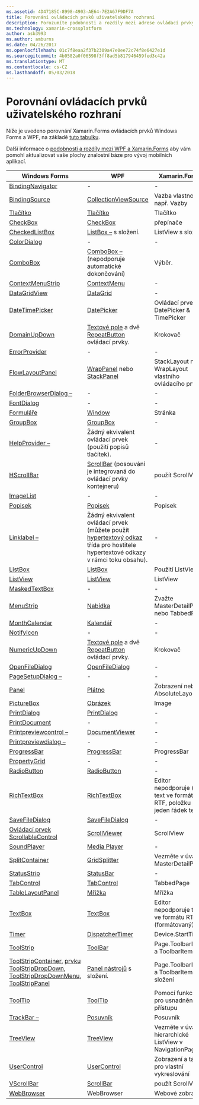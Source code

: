 ```yaml
---
ms.assetid: 4D47185C-8998-4903-AE64-7E2A67F9DF7A
title: Porovnání ovládacích prvků uživatelského rozhraní
description: Porozumíte podobnosti a rozdíly mezi adrese ovládací prvky na každou platformu.
ms.technology: xamarin-crossplatform
author: asb3993
ms.author: amburns
ms.date: 04/26/2017
ms.openlocfilehash: 01c7f8eaa2f37b2309a47e0ee72c74f8e6427e1d
ms.sourcegitcommit: 4b0582a0f06598f3ff8ad5b817946459fed3c42a
ms.translationtype: MT
ms.contentlocale: cs-CZ
ms.lasthandoff: 05/03/2018
---
```

# <a name="ui-controls-comparison"></a>Porovnání ovládacích prvků uživatelského rozhraní

Níže je uvedeno porovnání Xamarin.Forms ovládacích prvků Windows Forms a WPF, na základě [tuto tabulku](/dotnet/framework/wpf/advanced/windows-forms-controls-and-equivalent-wpf-controls).

Další informace o [podobnosti a rozdíly mezi WPF a Xamarin.Forms](wpf.md) aby vám pomohl aktualizovat vaše plochy znalostní báze pro vývoj mobilních aplikací.

|Windows Forms|WPF|Xamarin.Forms|
|--- |--- |--- |
|[BindingNavigator](https://msdn.microsoft.com/library/system.windows.forms.bindingnavigator(v=vs.110).aspx)|-|-|
|[BindingSource](https://msdn.microsoft.com/library/system.windows.forms.bindingsource(v=vs.110).aspx)|[CollectionViewSource](https://msdn.microsoft.com/library/system.windows.data.collectionviewsource(v=vs.110).aspx)|Vazba vlastnost, např. Vazby|
|[Tlačítko](https://msdn.microsoft.com/library/system.windows.forms.button(v=vs.110).aspx)|[Tlačítko](https://msdn.microsoft.com/library/system.windows.controls.button(v=vs.110).aspx)|Tlačítko|
|[CheckBox](https://msdn.microsoft.com/library/system.windows.forms.checkbox(v=vs.110).aspx)|[CheckBox](https://msdn.microsoft.com/library/system.windows.controls.checkbox(v=vs.110).aspx)|přepínače|
|[CheckedListBox](https://msdn.microsoft.com/library/system.windows.forms.checkedlistbox(v=vs.110).aspx)|[ListBox –](https://msdn.microsoft.com/library/system.windows.controls.listbox(v=vs.110).aspx) s složení.|ListView s složení.|
|[ColorDialog](https://msdn.microsoft.com/library/system.windows.forms.colordialog(v=vs.110).aspx)|-|-|
|[ComboBox](https://msdn.microsoft.com/library/system.windows.forms.combobox(v=vs.110).aspx)|[ComboBox –](https://msdn.microsoft.com/library/system.windows.controls.combobox(v=vs.110).aspx) (nepodporuje automatické dokončování)|Výběr.|
|[ContextMenuStrip](https://msdn.microsoft.com/library/system.windows.forms.contextmenustrip(v=vs.110).aspx)|[ContextMenu](https://msdn.microsoft.com/library/system.windows.controls.contextmenu(v=vs.110).aspx)|-|
|[DataGridView](https://msdn.microsoft.com/library/system.windows.forms.datagridview(v=vs.110).aspx)|[DataGrid](https://msdn.microsoft.com/library/system.windows.controls.datagrid(v=vs.110).aspx)|-|
|[DateTimePicker](https://msdn.microsoft.com/library/system.windows.forms.datetimepicker(v=vs.110).aspx)|[DatePicker](https://msdn.microsoft.com/library/system.windows.controls.datepicker(v=vs.110).aspx)|Ovládací prvek DatePicker & TimePicker|
|[DomainUpDown](https://msdn.microsoft.com/library/system.windows.forms.domainupdown(v=vs.110).aspx)|[Textové pole](https://msdn.microsoft.com/library/system.windows.controls.textbox(v=vs.110).aspx) a dvě [RepeatButton](https://msdn.microsoft.com/library/system.windows.controls.primitives.repeatbutton(v=vs.110).aspx) ovládací prvky.|Krokovač|
|[ErrorProvider](https://msdn.microsoft.com/library/system.windows.forms.errorprovider(v=vs.110).aspx)|-|-|
|[FlowLayoutPanel](https://msdn.microsoft.com/library/system.windows.forms.flowlayoutpanel(v=vs.110).aspx)|[WrapPanel](https://msdn.microsoft.com/library/system.windows.controls.wrappanel(v=vs.110).aspx) nebo [StackPanel](https://msdn.microsoft.com/library/system.windows.controls.stackpanel(v=vs.110).aspx)|StackLayout nebo WrapLayout vlastního ovládacího prvku|
|[FolderBrowserDialog –](https://msdn.microsoft.com/library/system.windows.forms.folderbrowserdialog(v=vs.110).aspx)|-|-|
|[FontDialog](https://msdn.microsoft.com/library/system.windows.forms.fontdialog(v=vs.110).aspx)|-|-|
|[Formuláře](https://msdn.microsoft.com/library/system.windows.forms.form(v=vs.110).aspx)|[Window](https://msdn.microsoft.com/library/system.windows.window(v=vs.110).aspx)|Stránka|
|[GroupBox](https://msdn.microsoft.com/library/system.windows.forms.groupbox(v=vs.110).aspx)|[GroupBox](https://msdn.microsoft.com/library/system.windows.controls.groupbox(v=vs.110).aspx)|-|
|[HelpProvider –](https://msdn.microsoft.com/library/system.windows.forms.helpprovider(v=vs.110).aspx)|Žádný ekvivalent ovládací prvek (použití popisů tlačítek).|-|
|[HScrollBar](https://msdn.microsoft.com/library/system.windows.forms.hscrollbar(v=vs.110).aspx)|[ScrollBar](https://msdn.microsoft.com/library/system.windows.controls.primitives.scrollbar(v=vs.110).aspx) (posouvání je integrovaná do ovládací prvky kontejneru)|použít ScrollView|
|[ImageList](https://msdn.microsoft.com/library/system.windows.forms.imagelist(v=vs.110).aspx)|-|-|
|[Popisek](https://msdn.microsoft.com/library/system.windows.forms.label(v=vs.110).aspx)|[Popisek](https://msdn.microsoft.com/library/system.windows.controls.label(v=vs.110).aspx)|Popisek|
|[Linklabel –](https://msdn.microsoft.com/library/system.windows.forms.linklabel(v=vs.110).aspx)|Žádný ekvivalent ovládací prvek (můžete použít [hypertextový odkaz](https://msdn.microsoft.com/library/system.windows.documents.hyperlink(v=vs.110).aspx) třída pro hostitele hypertextové odkazy v rámci toku obsahu).|-|
|[ListBox](https://msdn.microsoft.com/library/system.windows.forms.listbox(v=vs.110).aspx)|[ListBox](https://msdn.microsoft.com/library/system.windows.controls.listbox(v=vs.110).aspx)|Použití ListView|
|[ListView](https://msdn.microsoft.com/library/system.windows.forms.listview(v=vs.110).aspx)|[ListView](https://msdn.microsoft.com/library/system.windows.controls.listview(v=vs.110).aspx)|ListView|
|[MaskedTextBox](https://msdn.microsoft.com/library/system.windows.forms.maskedtextbox(v=vs.110).aspx)|-|-|
|[MenuStrip](https://msdn.microsoft.com/library/system.windows.forms.menustrip(v=vs.110).aspx)|[Nabídka](https://msdn.microsoft.com/library/system.windows.controls.menu(v=vs.110).aspx)|Zvažte MasterDetailPage nebo TabbedPage|
|[MonthCalendar](https://msdn.microsoft.com/library/system.windows.forms.monthcalendar(v=vs.110).aspx)|[Kalendář](https://msdn.microsoft.com/library/system.windows.controls.calendar(v=vs.110).aspx)|-|
|[NotifyIcon](https://msdn.microsoft.com/library/system.windows.forms.notifyicon(v=vs.110).aspx)|-|-|
|[NumericUpDown](https://msdn.microsoft.com/library/system.windows.forms.numericupdown(v=vs.110).aspx)|[Textové pole](https://msdn.microsoft.com/library/system.windows.controls.textbox(v=vs.110).aspx) a dvě [RepeatButton](https://msdn.microsoft.com/library/system.windows.controls.primitives.repeatbutton(v=vs.110).aspx) ovládací prvky.|Krokovač|
|[OpenFileDialog](https://msdn.microsoft.com/library/system.windows.forms.openfiledialog(v=vs.110).aspx)|[OpenFileDialog](https://msdn.microsoft.com/library/microsoft.win32.openfiledialog(v=vs.110).aspx)|-|
|[PageSetupDialog –](https://msdn.microsoft.com/library/system.windows.forms.pagesetupdialog(v=vs.110).aspx)|-|-|
|[Panel](https://msdn.microsoft.com/library/system.windows.forms.panel(v=vs.110).aspx)|[Plátno](https://msdn.microsoft.com/library/system.windows.controls.canvas(v=vs.110).aspx)|Zobrazení nebo AbsoluteLayout|
|[PictureBox](https://msdn.microsoft.com/library/system.windows.forms.picturebox(v=vs.110).aspx)|[Obrázek](https://msdn.microsoft.com/library/system.windows.controls.image(v=vs.110).aspx)|Image|
|[PrintDialog](https://msdn.microsoft.com/library/system.windows.forms.printdialog(v=vs.110).aspx)|[PrintDialog](https://msdn.microsoft.com/library/system.windows.controls.printdialog(v=vs.110).aspx)|-|
|[PrintDocument](https://msdn.microsoft.com/library/system.drawing.printing.printdocument(v=vs.110).aspx)|-|-|
|[Printpreviewcontrol –](https://msdn.microsoft.com/library/system.windows.forms.printpreviewcontrol(v=vs.110).aspx)|[DocumentViewer](https://msdn.microsoft.com/library/system.windows.controls.documentviewer(v=vs.110).aspx)|-|
|[Printpreviewdialog –](https://msdn.microsoft.com/library/system.windows.forms.printpreviewdialog(v=vs.110).aspx)|-|-|
|[ProgressBar](https://msdn.microsoft.com/library/system.windows.forms.progressbar(v=vs.110).aspx)|[ProgressBar](https://msdn.microsoft.com/library/system.windows.controls.progressbar(v=vs.110).aspx)|ProgressBar|
|[PropertyGrid](https://msdn.microsoft.com/library/system.windows.forms.propertygrid(v=vs.110).aspx)|-|-|
|[RadioButton](https://msdn.microsoft.com/library/system.windows.forms.radiobutton(v=vs.110).aspx)|[RadioButton](https://msdn.microsoft.com/library/system.windows.controls.radiobutton(v=vs.110).aspx)|-|
|[RichTextBox](https://msdn.microsoft.com/library/system.windows.forms.richtextbox(v=vs.110).aspx)|[RichTextBox](https://msdn.microsoft.com/library/system.windows.controls.richtextbox(v=vs.110).aspx)|Editor nepodporuje () text ve formátu RTF, položku pro jeden řádek textu|
|[SaveFileDialog](https://msdn.microsoft.com/library/system.windows.forms.savefiledialog(v=vs.110).aspx)|[SaveFileDialog](https://msdn.microsoft.com/library/microsoft.win32.savefiledialog(v=vs.110).aspx)|-|
|[Ovládací prvek ScrollableControl](https://msdn.microsoft.com/library/system.windows.forms.scrollablecontrol(v=vs.110).aspx)|[ScrollViewer](https://msdn.microsoft.com/library/system.windows.controls.scrollviewer(v=vs.110).aspx)|ScrollView|
|[SoundPlayer](https://msdn.microsoft.com/library/system.media.soundplayer(v=vs.110).aspx)|[Media Player](https://msdn.microsoft.com/library/system.windows.media.mediaplayer(v=vs.110).aspx)|-|
|[SplitContainer](https://msdn.microsoft.com/library/system.windows.forms.splitcontainer(v=vs.110).aspx)|[GridSplitter](https://msdn.microsoft.com/library/system.windows.controls.gridsplitter(v=vs.110).aspx)|Vezměte v úvahu MasterDetailPage|
|[StatusStrip](https://msdn.microsoft.com/library/system.windows.forms.statusstrip(v=vs.110).aspx)|[StatusBar](https://msdn.microsoft.com/library/system.windows.controls.primitives.statusbar(v=vs.110).aspx)|-|
|[TabControl](https://msdn.microsoft.com/library/system.windows.forms.tabcontrol(v=vs.110).aspx)|[TabControl](https://msdn.microsoft.com/library/system.windows.controls.tabcontrol(v=vs.110).aspx)|TabbedPage|
|[TableLayoutPanel](https://msdn.microsoft.com/library/system.windows.forms.tablelayoutpanel(v=vs.110).aspx)|[Mřížka](https://msdn.microsoft.com/library/system.windows.controls.grid(v=vs.110).aspx)|Mřížka|
|[TextBox](https://msdn.microsoft.com/library/system.windows.forms.textbox(v=vs.110).aspx)|[TextBox](https://msdn.microsoft.com/library/system.windows.controls.textbox(v=vs.110).aspx)|Editor nepodporuje text ve formátu RTF (formátovaný)|
|[Timer](https://msdn.microsoft.com/library/system.windows.forms.timer(v=vs.110).aspx)|[DispatcherTimer](https://msdn.microsoft.com/library/system.windows.threading.dispatchertimer(v=vs.110).aspx)|Device.StartTime()|
|[ToolStrip](https://msdn.microsoft.com/library/system.windows.forms.toolstrip(v=vs.110).aspx)|[ToolBar](https://msdn.microsoft.com/library/system.windows.controls.toolbar(v=vs.110).aspx)|Page.ToolbarItems a ToolbarItem|
|[ToolStripContainer](https://msdn.microsoft.com/library/system.windows.forms.toolstripcontainer(v=vs.110).aspx), [prvku ToolStripDropDown](https://msdn.microsoft.com/library/system.windows.forms.toolstripdropdown(v=vs.110).aspx), [ToolStripDropDownMenu](https://msdn.microsoft.com/library/system.windows.forms.toolstripdropdownmenu(v=vs.110).aspx), [ToolStripPanel](https://msdn.microsoft.com/library/system.windows.forms.toolstrippanel(v=vs.110).aspx)|[Panel nástrojů](https://msdn.microsoft.com/library/system.windows.controls.toolbar(v=vs.110).aspx) s složení.|Page.ToolbarItems a ToolbarItem s složení|
|[ToolTip](https://msdn.microsoft.com/library/system.windows.forms.tooltip(v=vs.110).aspx)|[ToolTip](https://msdn.microsoft.com/library/system.windows.controls.tooltip(v=vs.110).aspx)|Pomocí funkce pro usnadnění přístupu|
|[TrackBar –](https://msdn.microsoft.com/library/system.windows.forms.trackbar(v=vs.110).aspx)|[Posuvník](https://msdn.microsoft.com/library/system.windows.controls.slider(v=vs.110).aspx)|Posuvník|
|[TreeView](https://msdn.microsoft.com/library/system.windows.forms.treeview(v=vs.110).aspx)|[TreeView](https://msdn.microsoft.com/library/system.windows.controls.treeview(v=vs.110).aspx)|Vezměte v úvahu hierarchické ListView v NavigationPage|
|[UserControl](https://msdn.microsoft.com/library/system.windows.forms.usercontrol(v=vs.110).aspx)|[UserControl](https://msdn.microsoft.com/library/system.windows.controls.usercontrol(v=vs.110).aspx)|Zobrazení a také pro vlastní vykreslování|
|[VScrollBar](https://msdn.microsoft.com/library/system.windows.forms.vscrollbar(v=vs.110).aspx)|[ScrollBar](https://msdn.microsoft.com/library/system.windows.controls.primitives.scrollbar(v=vs.110).aspx)|použít ScrollView|
|[WebBrowser](https://msdn.microsoft.com/library/system.windows.forms.webbrowser(v=vs.110).aspx)|WebBrowser|Webové zobrazení|
